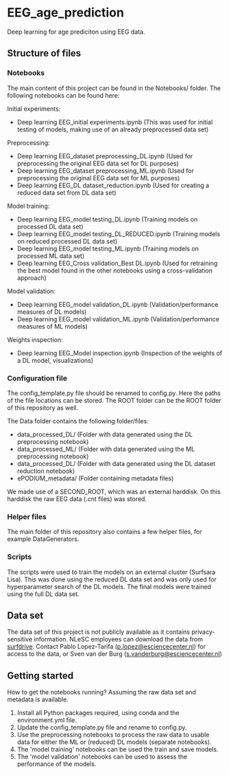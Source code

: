 # EEG_age_prediction

Deep learning for age prediciton using EEG data.

## Structure of files


### Notebooks
The main content of this project can be found in the Notebooks/ folder. The following notebooks can be found here:

Initial experiments:
- Deep learning EEG_initial experiments.ipynb (This was used for initial testing of models, making use of an already preprocessed data set)

Preprocessing:
- Deep learning EEG_dataset preprocessing_DL.ipynb (Used for preprocessing the original EEG data set for DL purposes)
- Deep learning EEG_dataset preprocessing_ML.ipynb (Used for preprocessing the original EEG data set for ML purposes)
- Deep learning EEG_DL dataset_reduction.ipynb (Used for creating a reduced data set from DL data set)

Model training:
- Deep learning EEG_model testing_DL.ipynb (Training models on processed DL data set)
- Deep learning EEG_model testing_DL_REDUCED.ipynb (Training models on reduced processed DL data set)
- Deep learning EEG_model testing_ML.ipynb (Training models on processed ML data set)
- Deep learning EEG_Cross validation_Best DL.ipynb (Used for retraining the best model found in the other notebooks using a cross-validation approach) 

Model validation:
- Deep learning EEG_model validation_DL.ipynb (Validation/performance measures of DL models)
- Deep learning EEG_model validation_ML.ipynb (Validation/performance measures of ML models)

Weights inspection:
- Deep learning EEG_Model inspection.ipynb (Inspection of the weights of a DL model, visualizations)

### Configuration file

The config_template.py file should be renamed to config.py. Here the paths of the file locations can be stored. The ROOT folder can be the ROOT folder of this repository as well.

The Data folder contains the following folder/files:

- data_processed_DL/ (Folder with data generated using the DL preprocessing notebook)
- data_processed_ML/ (Folder with data generated using the ML preprocessing notebook)
- data_processed_DL/ (Folder with data generated using the DL dataset reduction notebook)
- ePODIUM_metadata/ (Folder containing metadata files)

We made use of a SECOND_ROOT, which was an external harddisk. On this harddisk the raw EEG data (.cnt files) was stored.


### Helper files

The main folder of this repository also contains a few helper files, for example DataGenerators.

### Scripts

The scripts were used to train the models on an external cluster (Surfsara Lisa). This was done using the reduced DL data set and was only used for hyperparameter search of the DL models. The final models were trained using the full DL data set.


## Data set

The data set of this project is not publicly available as it contains privacy-sensitive information.
NLeSC employees can download the data from [surfdrive](https://surfdrive.surf.nl/files/index.php/s/mkwBAisnYUaPRhy).
Contact Pablo Lopez-Tarifa (p.lopez@esciencecenter.nl) for access to the data, 
or Sven van der Burg (s.vanderburg@esciencecenter.nl) 

## Getting started

How to get the notebooks running? Assuming the raw data set and metadata is available.

1. Install all Python packages required, using conda and the environment.yml file.
2. Update the config_template.py file and rename to config.py.
3. Use the preprocessing notebooks to process the raw data to usable data for either the ML or (reduced) DL models (separate notebooks).
4. The 'model training' notebooks can be used the train and save models.
5. The 'model validation' notebooks can be used to assess the performance of the models.